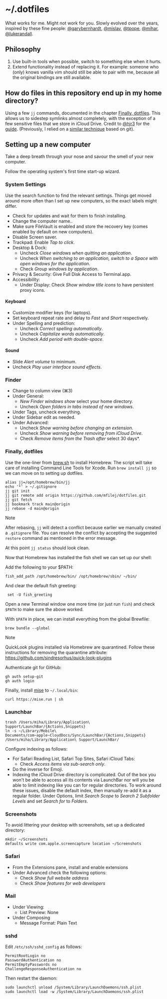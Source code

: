 # ~/.dotfiles

What works for me. Might not work for you. Slowly evolved over the years, inspired by these fine people: [@garybernhardt], [@mislav], [@tpope], [@mihar], [@lukerandall].


## Philosophy

1) Use built-in tools when possible, switch to something else when it hurts.
2) Extend functionality instead of replacing it. For example: someone who (only) knows vanilla vim should still be able to pair with me, because all the original bindings are still available.


## How do files in this repository end up in my home directory?

Using a few `jj` commands, documented in the chapter [Finally, dotfiles](#finally-dotfiles). This allows us to sidestep symlinks almost completely, with the exception of a few sensitive files that we store in iCloud Drive. Credit to [@hjr3] for the [guide][jj-dotfiles-guide]. (Previously, I relied on a [similar technique][git-dotfiles-guide] based on git).


## Setting up a new computer

Take a deep breath through your nose and savour the smell of your new computer.

Follow the operating system's first time start-up wizard. 


### System Settings

Use the search function to find the relevant settings.
Things get moved around more often than I set up new computers, so the exact labels might differ.

- Check for updates and wait for them to finish installing.
- Change the computer name..
- Make sure FileVault is enabled and store the recovery key (comes enabled by default on new computers).
- Disable Screen saver.
- Trackpad: Enable *Tap to click*.
- Desktop & Dock:
  - Uncheck *Close windows when quitting an application*.  
  - Uncheck *When switching to an application, switch to a
  Space with open windows for the application*.
  - Check *Group windows by application*.
- Privacy & Security: Give Full Disk Access to Terminal.app.
- Accessibility:
  - Under Display: Check *Show window title icons* to have persistent proxy icons.


#### Keyboard

- Customize modifier keys (for laptops).
- Set keyboard repeat rate and delay to *Fast* and *Short* respectively.
- Under Spelling and prediction:
  - Uncheck *Correct spelling automatically*.
  - Uncheck *Capitalize words automatically*.
  - Uncheck *Add period with double-space*.


#### Sound

- Slide *Alert volume* to minimum.
- Uncheck *Play user interface sound effects*.


### Finder

- Change to column view (⌘3)
- Under General:
  - *New Finder windows show* select your home directory.
  - Uncheck *Open folders in tabs instead of new windows*.
- Under Tags, uncheck everything.
- Under Sidebar edit as needed.
- Under Advanced:
  - Uncheck *Show warning before changing an extension*.
  - Uncheck *Show warning before removing from iCloud Drive*.
  - Check *Remove items from the Trash after* select 30 days*.


### Finally, dotfiles

Use the one-liner from [brew.sh](https://brew.sh) to install Homebrew.
The script will take care of installing Command Line Tools for Xcode.
Run `brew install jj` so we can move on to setting up dotfiles.

```
alias jj=/opt/homebrew/bin/jj
echo '*' > ~/.gitignore
jj git init
jj git remote add origin https://github.com/mfilej/dotfiles.git
jj git fetch
jj bookmark track main@origin
jj rebase -d main@origin
```

> [!NOTE]
> After rebasing, `jj` will detect a conflict because earlier we manually created a `.gitignore` file.
> You can resolve the conflict by accepting the suggested `restore` command as mentioned in the error message.

At this point `jj status` should look clean.

Now that Homebrew has installed the fish shell we can set up our shell:

Add the following to your $PATH:

    fish_add_path /opt/homebrew/bin/ /opt/homebrew/sbin/ ~/bin/

And clear the default fish greeting:

     set -U fish_greeting

Open a new Terminal window one more time (or just run `fish`) and check `$PATH` to make sure the above worked.

With `$PATH` in place, we can install everything from the global Brewfile:

    brew bundle --global

> [!NOTE]
> QuickLook plugins installed via Homebrew are quarantined. Follow these
> instructions for removing the quarantine attribute:
> <https://github.com/sindresorhus/quick-look-plugins>

Authenticate git for GitHub:

    gh auth setup-git
    gh auth login

Finally, install [mise][] to `~/.local/bin`:

```
curl https://mise.run | sh
```


### Launchbar

    trash /Users/miha/Library/Application\ Support/LaunchBar/{Actions,Snippets}
    ln -s ~/Library/Mobile\ Documents/com~apple~CloudDocs/Sync/LaunchBar/{Actions,Snippets} /Users/miha/Library/Application\ Support/LaunchBar/

Configure indexing as follows:
- For Safari Reading List, Safari Top Sites, Safari iCloud Tabs:
  - Check *Access items via sub-search only*.
- Do the inverse for Emoji.
- Indexing the iCloud Drive directory is complicated. Out of the box you won't be able to access all its contents via LaunchBar nor will you be able to limit indexing like you can for regular directories. To work around these issues, disable the default index, then manually re-add it as a regular folder. Under Options, limit _Search Scope_ to _Search 2 Subfolder Levels_ and set _Search for_ to _Folders_.


### Screenshots

To avoid littering your desktop with screenshots, set up a dedicated directory:

    mkdir ~/Screenshots
    defaults write com.apple.screencapture location ~/Screenshots


### Safari

- From the Extensions pane, install and enable extensions
- Under Advanced check the following options:
  - Check *Show full website address*
  - Check *Show features for web developers*


### Mail

- Under Viewing:
  - List Preview: None
- Under Composing
  - Message Format: Plain Text


### sshd

Edit `/etc/ssh/sshd_config` as follows:

    PermitRootLogin no
    PasswordAuthentication no
    PermitEmptyPasswords no
    ChallengeResponseAuthentication no

Then restart the daemon:

    sudo launchctl unload /System/Library/LaunchDaemons/ssh.plist
    sudo launchctl load -w /System/Library/LaunchDaemons/ssh.plist


[@garybernhardt]: https://github.com/garybernhardt
[@mislav]: https://github.com/mislav
[@tpope]: https://github.com/tpope
[@mihar]: https://github.com/mihar
[@lukerandall]: https://github.com/lukerandall
[@hjr3]: https://github.com/hjr3
[jj-dotfiles-guide]: https://hermanradtke.com/manage-dotfiles-with-jujutsu/
[git-dotfiles-guide]: http://www.gmarik.info/blog/2010/tracking-dotfiles-with-git/
[mise]: https://mise.jdx.dev
